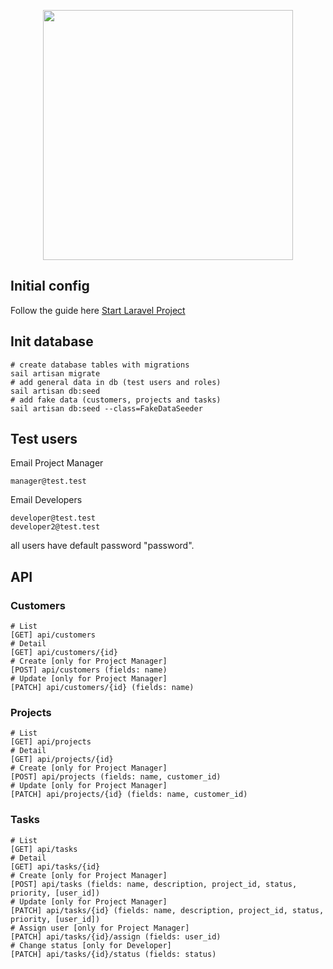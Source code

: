 <p align="center"><a href="https://laravel.com" target="_blank"><img src="https://raw.githubusercontent.com/laravel/art/master/logo-lockup/5%20SVG/2%20CMYK/1%20Full%20Color/laravel-logolockup-cmyk-red.svg" width="400"></a></p>

## Initial config

Follow the guide here [Start Laravel Project](https://github.com/falconandrea/start-laravel-project/blob/main/README.md)

## Init database

```
# create database tables with migrations
sail artisan migrate
# add general data in db (test users and roles)
sail artisan db:seed
# add fake data (customers, projects and tasks)
sail artisan db:seed --class=FakeDataSeeder
```

## Test users

Email Project Manager

```
manager@test.test
```

Email Developers

```
developer@test.test
developer2@test.test
```

all users have default password "password".

## API

### Customers

```
# List
[GET] api/customers
# Detail
[GET] api/customers/{id}
# Create [only for Project Manager]
[POST] api/customers (fields: name)
# Update [only for Project Manager]
[PATCH] api/customers/{id} (fields: name)
```

### Projects

```
# List
[GET] api/projects
# Detail
[GET] api/projects/{id}
# Create [only for Project Manager]
[POST] api/projects (fields: name, customer_id)
# Update [only for Project Manager]
[PATCH] api/projects/{id} (fields: name, customer_id)
```

### Tasks

```
# List
[GET] api/tasks
# Detail
[GET] api/tasks/{id}
# Create [only for Project Manager]
[POST] api/tasks (fields: name, description, project_id, status, priority, [user_id])
# Update [only for Project Manager]
[PATCH] api/tasks/{id} (fields: name, description, project_id, status, priority, [user_id])
# Assign user [only for Project Manager]
[PATCH] api/tasks/{id}/assign (fields: user_id)
# Change status [only for Developer]
[PATCH] api/tasks/{id}/status (fields: status)
```
